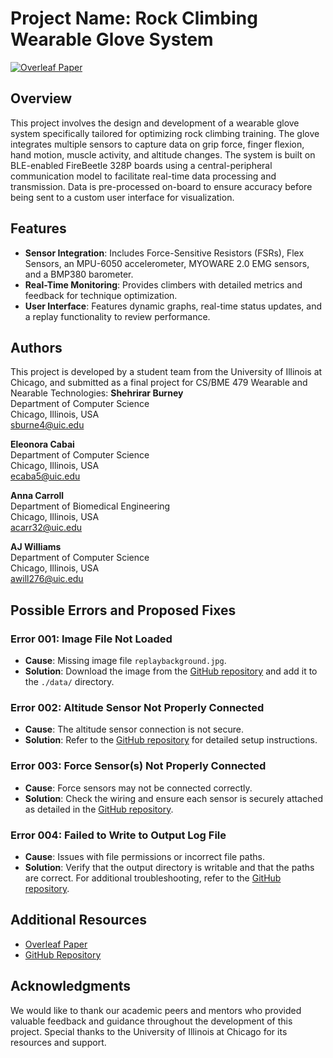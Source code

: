 # Project Name: Rock Climbing Wearable Glove System

[![Overleaf Paper](https://img.shields.io/badge/Research_Paper-Link-green)](https://drive.google.com/drive/folders/1l-PDidxaaZN4nYoOUncHmqJZ8NY1nHeO?usp=sharing)

## Overview
This project involves the design and development of a wearable glove system specifically tailored for optimizing rock climbing training. The glove integrates multiple sensors to capture data on grip force, finger flexion, hand motion, muscle activity, and altitude changes. The system is built on BLE-enabled FireBeetle 328P boards using a central-peripheral communication model to facilitate real-time data processing and transmission. Data is pre-processed on-board to ensure accuracy before being sent to a custom user interface for visualization.

## Features
- **Sensor Integration**: Includes Force-Sensitive Resistors (FSRs), Flex Sensors, an MPU-6050 accelerometer, MYOWARE 2.0 EMG sensors, and a BMP380 barometer.
- **Real-Time Monitoring**: Provides climbers with detailed metrics and feedback for technique optimization.
- **User Interface**: Features dynamic graphs, real-time status updates, and a replay functionality to review performance.

## Authors
This project is developed by a student team from the University of Illinois at Chicago, and submitted as a final project for CS/BME 479 Wearable and Nearable Technologies:
   **Shehrirar Burney**  
   Department of Computer Science  
   Chicago, Illinois, USA  
   [sburne4@uic.edu](mailto:sburne4@uic.edu)

   **Eleonora Cabai**  
   Department of Computer Science  
   Chicago, Illinois, USA  
   [ecaba5@uic.edu](mailto:ecaba5@uic.edu)

   **Anna Carroll**  
   Department of Biomedical Engineering  
   Chicago, Illinois, USA  
   [acarr32@uic.edu](mailto:acarr32@uic.edu)

   **AJ Williams**  
   Department of Computer Science  
   Chicago, Illinois, USA  
   [awill276@uic.edu](mailto:awill276@uic.edu)

## Possible Errors and Proposed Fixes

### Error 001: Image File Not Loaded
- **Cause**: Missing image file `replaybackground.jpg`.
- **Solution**: Download the image from the [GitHub repository](https://github.com/Acarr32/CS479Fall24/tree/main/Final/data) and add it to the `./data/` directory.

### Error 002: Altitude Sensor Not Properly Connected
- **Cause**: The altitude sensor connection is not secure.
- **Solution**: Refer to the [GitHub repository](https://github.com/Acarr32/CS479Fall24/tree/main/Final) for detailed setup instructions.

### Error 003: Force Sensor(s) Not Properly Connected
- **Cause**: Force sensors may not be connected correctly.
- **Solution**: Check the wiring and ensure each sensor is securely attached as detailed in the [GitHub repository](https://github.com/Acarr32/CS479Fall24/tree/main/Final).

### Error 004: Failed to Write to Output Log File
- **Cause**: Issues with file permissions or incorrect file paths.
- **Solution**: Verify that the output directory is writable and that the paths are correct. For additional troubleshooting, refer to the [GitHub repository](https://github.com/Acarr32/CS479Fall24/tree/main/Final).

## Additional Resources
- [Overleaf Paper](https://drive.google.com/drive/folders/1l-PDidxaaZN4nYoOUncHmqJZ8NY1nHeO?usp=sharing)
- [GitHub Repository](https://github.com/Acarr32/CS479Fall24/tree/main/Final)

## Acknowledgments
We would like to thank our academic peers and mentors who provided valuable feedback and guidance throughout the development of this project. Special thanks to the University of Illinois at Chicago for its resources and support.
